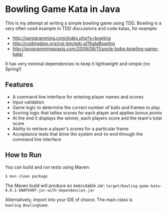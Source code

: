 # Bowling Game Kata in Java #

This is my attempt at writing a simple bowling game using TDD. Bowling is a very often used example in TDD discussions and code katas, for example:

* <http://xprogramming.com/index.php?s=bowling>
* <http://codingdojo.org/cgi-bin/wiki.pl?KataBowling>
* <http://programmingpraxis.com/2009/08/11/uncle-bobs-bowling-game-kata/>

It has very minimal dependencies to keep it lightweight and simple (no Spring!)

## Features ##

* A command line interface for entering player names and scores
* Input validation
* Game logic to determine the correct number of balls and frames to play
* Scoring logic that tallies scores for each player and applies bonus points
* At the end it displays the winner, each players score and the team's total score
* Ability to retrieve a player's scores for a particular frame
* Acceptance tests that drive the system end-to-end through the command line interface

## How to Run ##

You can build and run tests using Maven:

	$ mvn clean package

The Maven build will produce an executable Jar: `target/bowling-game-kata-0.0.1-SNAPSHOT-jar-with-dependencies.jar`

Alternatively, import into your IDE of choice. The main class is `bowling.BowlingGame`.


